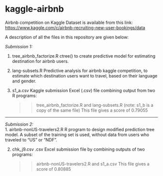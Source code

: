 # kaggle-airbnb
Airbnb competition on Kaggle 
Dataset is available from this link:  https://www.kaggle.com/c/airbnb-recruiting-new-user-bookings/data

A description of all the files in this repository are given below:

<em>Submission 1:</em></br>
1. tree_airbnb_factorize.R 
   ctree() to create predictive model for estimating destination for airbnb users.

2. lang-subsets.R
   Predictive analysis for airbnb kaggle competition, to estimate which destination users want to travel, based on their language and       gender. 

3. s1_a.csv
  Kaggle submission Excel (.csv) file combining output from two R programs:
   >> tree_airbnb_factorize.R and 
   >> lang-subsets.R
(note: s1_b is a copy of the same file)
This file gives a score of 0.79055

<hr>
<em>Submission 2:</em></br>
1. airbnb-nonUS-travelers2.R
   R program to design modified prediction tree model. A subset of the training set is used, without data from users who traveled to     “US”   or “NDF”. 

2. chk_j9.csv
   .csv Excel submission file by combining outputs of two programs:
    >> airbnb-nonUS-travelers2.R and 
    >> s1_a.csv
This file gives a score of 0.80885
